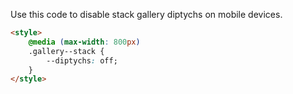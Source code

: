 Use this code to disable stack gallery diptychs on mobile devices.

```html
<style>
	@media (max-width: 800px)
	.gallery--stack {
		--diptychs: off;
	}
</style>
```